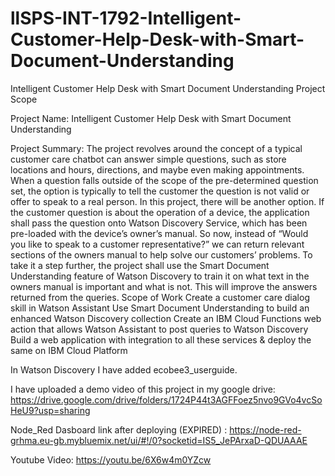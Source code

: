 # llSPS-INT-1792-Intelligent-Customer-Help-Desk-with-Smart-Document-Understanding
Intelligent Customer Help Desk with Smart Document Understanding
Project Scope

Project Name:  Intelligent Customer Help Desk with Smart Document Understanding

Project Summary:
The project revolves around the concept of a typical customer care chatbot can answer simple questions, such as store locations and hours, directions, and maybe even making appointments. When a question falls outside of the scope of the pre-determined question set, the option is typically to tell the customer the question is not valid or offer to speak to a real person.
In this project, there will be another option. If the customer question is about the operation of a device, the application shall pass the question onto Watson Discovery Service, which has been pre-loaded with the device’s owner’s manual. So now, instead of “Would you like to speak to a customer representative?” we can return relevant sections of the owners manual to help solve our customers’ problems. To take it a step further, the project shall use the Smart Document Understanding feature of Watson Discovery to train it on what text in the owners manual is important and what is not. This will improve the answers returned from the queries. Scope of Work Create a customer care dialog skill in Watson Assistant Use Smart Document Understanding to build an enhanced Watson Discovery collection Create an IBM Cloud Functions web action that allows Watson Assistant to post queries to Watson Discovery Build a web application with integration to all these services & deploy the same on IBM Cloud Platform

In Watson Discovery I have added ecobee3_userguide.

I have uploaded a demo video of this project in my google drive: https://drive.google.com/drive/folders/1724P44t3AGFFoez5nvo9GVo4vcSoHeU9?usp=sharing

Node_Red Dasboard link after deploying (EXPIRED) : https://node-red-grhma.eu-gb.mybluemix.net/ui/#!/0?socketid=IS5_JePArxaD-QDUAAAE

Youtube Video: https://youtu.be/6X6w4m0YZcw
